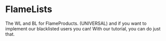 # FlameLists
The WL and BL for FlameProducts. (UNIVERSAL) and if you want to implement our blacklisted users you can! With our tutorial, you can do just that.
